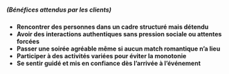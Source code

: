 ##### **(Bénéfices attendus par les clients)**
- **Rencontrer des personnes dans un cadre structuré mais détendu**
- **Avoir des interactions authentiques sans pression sociale ou attentes forcées**
- **Passer une soirée agréable même si aucun match romantique n’a lieu**
- **Participer à des activités variées pour éviter la monotonie**
- **Se sentir guidé et mis en confiance dès l’arrivée à l’événement**